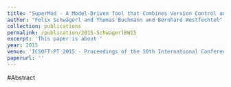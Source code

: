```yaml
---
title: "SuperMod - A Model-Driven Tool that Combines Version Control and Software Product Line Engineering"
author: "Felix Schwägerl and Thomas Buchmann and Bernhard Westfechtel"
collection: publications
permalink: /publication/2015-SchwagerlBW15
excerpt: 'This paper is about '
year: 2015
venue: 'ICSOFT-PT 2015 - Proceedings of the 10th International Conference on Software Paradigm Trends, Colmar, Alsace, France, 20-22 July, 2015'
paperurl: ''
---
```


#Abstract
